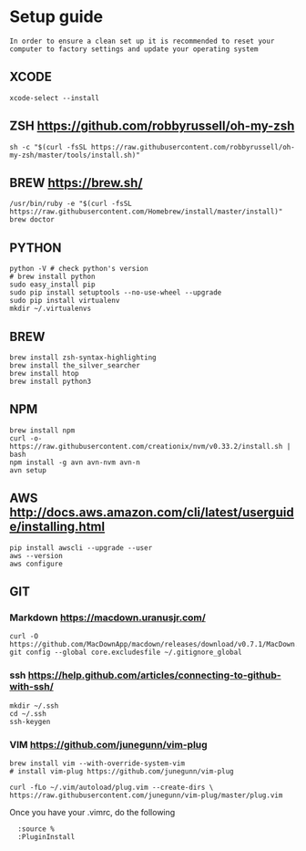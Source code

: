 # Setup guide

```
In order to ensure a clean set up it is recommended to reset your
computer to factory settings and update your operating system
```
 
## XCODE
```
xcode-select --install 
```

## ZSH https://github.com/robbyrussell/oh-my-zsh
```
sh -c "$(curl -fsSL https://raw.githubusercontent.com/robbyrussell/oh-my-zsh/master/tools/install.sh)"
```

## BREW https://brew.sh/
```
/usr/bin/ruby -e "$(curl -fsSL https://raw.githubusercontent.com/Homebrew/install/master/install)"
brew doctor
```

## PYTHON
```
python -V # check python's version
# brew install python
sudo easy_install pip
sudo pip install setuptools --no-use-wheel --upgrade
sudo pip install virtualenv
mkdir ~/.virtualenvs
```

## BREW
```
brew install zsh-syntax-highlighting
brew install the_silver_searcher
brew install htop
brew install python3
```

## NPM
```
brew install npm
curl -o- https://raw.githubusercontent.com/creationix/nvm/v0.33.2/install.sh | bash
npm install -g avn avn-nvm avn-n
avn setup
```

## AWS http://docs.aws.amazon.com/cli/latest/userguide/installing.html
```
pip install awscli --upgrade --user
aws --version
aws configure
```

## GIT
### Markdown https://macdown.uranusjr.com/
```
curl -O https://github.com/MacDownApp/macdown/releases/download/v0.7.1/MacDown.app.zip 
git config --global core.excludesfile ~/.gitignore_global
```

### ssh https://help.github.com/articles/connecting-to-github-with-ssh/
```
mkdir ~/.ssh
cd ~/.ssh
ssh-keygen
```

### VIM https://github.com/junegunn/vim-plug
```
brew install vim --with-override-system-vim
# install vim-plug https://github.com/junegunn/vim-plug

curl -fLo ~/.vim/autoload/plug.vim --create-dirs \
https://raw.githubusercontent.com/junegunn/vim-plug/master/plug.vim
```

Once you have your .vimrc, do the following
```
  :source %
  :PluginInstall
```

